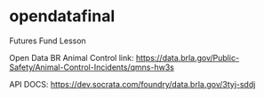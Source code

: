 # opendatafinal
Futures Fund Lesson

Open Data BR Animal Control link:
https://data.brla.gov/Public-Safety/Animal-Control-Incidents/qmns-hw3s

API DOCS:
https://dev.socrata.com/foundry/data.brla.gov/3tyj-sddj